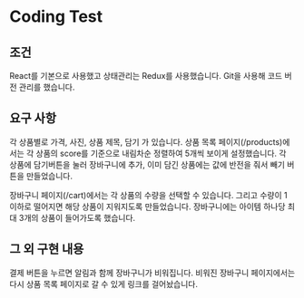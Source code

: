 # Coding Test

## 조건

React를 기본으로 사용했고 상태관리는 Redux를 사용했습니다.
Git을 사용해 코드 버전 관리를 했습니다.

## 요구 사항

각 상품별로 가격, 사진, 상품 제목, 담기 가 있습니다.
상품 목록 페이지(/products)에서는 각 상품의 score를 기준으로 내림차순 정렬하여 5개씩 보이게 설정했습니다.
각 상품에 담기버튼을 눌러 장바구니에 추가, 이미 담긴 상품에는 값에 반전을 줘서 빼기 버튼을 만들었습니다.

장바구니 페이지(/cart)에서는 각 상품의 수량을 선택할 수 있습니다.
그리고 수량이 1 이하로 떨어지면 해당 상품이 지워지도록 만들었습니다.
장바구니에는 아이템 하나당 최대 3개의 상품이 들어가도록 했습니다.

## 그 외 구현 내용

결제 버튼을 누르면 알림과 함께 장바구니가 비워집니다.
비워진 장바구니 페이지에서는 다시 상품 목록 페이지로 갈 수 있게 링크를 걸어놨습니다.
